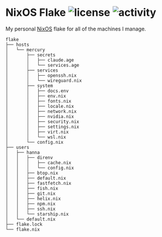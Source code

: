 NixOS Flake
![license](https://badge.hanna.lol/license/0BSD)
![activity](https://badge.hanna.lol/activity/hanna/flake)
================================================================================

My personal [NixOS](https://nixos.org) flake for all of the machines I manage.

```
flake
├── hosts
│   └── mercury
│       ├── secrets
│       │   ├── claude.age
│       │   └── services.age
│       ├── services
│       │   ├── openssh.nix
│       │   └── wireguard.nix
│       ├── system
│       │   ├── docs.env
│       │   ├── env.nix
│       │   ├── fonts.nix
│       │   ├── locale.nix
│       │   ├── network.nix
│       │   ├── nvidia.nix
│       │   ├── security.nix
│       │   ├── settings.nix
│       │   ├── virt.nix
│       │   └── wsl.nix
│       └── config.nix
├── users
│   ├── hanna
│   │   ├── direnv
│   │   │   ├── cache.nix
│   │   │   └── config.nix
│   │   ├── btop.nix
│   │   ├── default.nix
│   │   ├── fastfetch.nix
│   │   ├── fish.nix
│   │   ├── git.nix
│   │   ├── helix.nix
│   │   ├── npm.nix
│   │   ├── ssh.nix
│   │   └── starship.nix
│   └── default.nix
├── flake.lock
└── flake.nix
```
